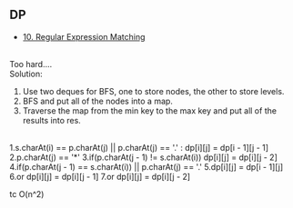 ## DP
- [10. Regular Expression Matching](https://leetcode.com/problems/regular-expression-matching/)
<br/>
Too hard....
<br/>
Solution:

1. Use two deques for BFS, one to store nodes, the other to store levels.
2. BFS and put all of the nodes into a map.
3. Traverse the map from the min key to the max key and put all of the results into res.
<br/>
1.s.charAt(i) == p.charAt(j) || p.charAt(j) == '.' : dp[i][j] = dp[i - 1][j - 1]
2.p.charAt(j) == '*'
3.if(p.charAt(j - 1) != s.charAt(i)) dp[i][j] = dp[i][j - 2]
4.if(p.charAt(j - 1) == s.charAt(i)) || p.charAt(j) == '.'
5.dp[i][j] = dp[i - 1][j]
6.or dp[i][j] = dp[i][j - 1]
7.or dp[i][j] = dp[i][j - 2]

tc O(n^2)

